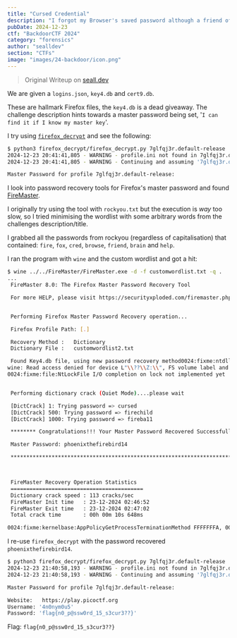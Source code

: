 ```yaml
---
title: "Cursed Credential"
description: "I forgot my Browser's saved password although a friend of mine tells that I can find it if I know my master key. The problem is I dont even remember that, hopefully you can rock your brain and help me out."
pubDate: 2024-12-23
ctf: "BackdoorCTF 2024"
category: "forensics"
author: "sealldev"
section: "CTFs"
image: "images/24-backdoor/icon.png"
---
```


> Original Writeup on [seall.dev](https://seall.dev/posts/backdoorctf2024#cursed-credential)

We are given a `logins.json`, `key4.db` and `cert9.db`.

These are hallmark Firefox files, the `key4.db` is a dead giveaway. The challenge description hints towards a master password being set, '`I can find it if I know my master key`'.

I try using [`firefox_decrypt`](https://github.com/unode/firefox_decrypt) and see the following:
```bash
$ python3 firefox_decrypt/firefox_decrypt.py 7glfqj3r.default-release                                                                                                                                        
2024-12-23 20:41:41,805 - WARNING - profile.ini not found in 7glfqj3r.default-release
2024-12-23 20:41:41,805 - WARNING - Continuing and assuming '7glfqj3r.default-release' is a profile location

Master Password for profile 7glfqj3r.default-release: 
```

I look into password recovery tools for Firefox's master password and found [FireMaster](https://securityxploded.com/firemaster.php). 

I originally try using the tool with `rockyou.txt` but the execution is *way* too slow, so I tried minimising the wordlist with some arbitrary words from the challenges description/title.

I grabbed all the passwords from rockyou (regardless of capitalisation) that contained: `fire`, `fox`, `cred`, `browse`, `friend`, `brain` and `help`.

I ran the program with `wine` and the custom wordlist and got a hit:
```bash
$ wine ../../FireMaster/FireMaster.exe -d -f customwordlist.txt -q . 
...
 FireMaster 8.0: The Firefox Master Password Recovery Tool

 For more HELP, please visit https://securityxploded.com/firemaster.php 


 Performing Firefox Master Password Recovery operation...

 Firefox Profile Path: [.]

 Recovery Method :   Dictionary
 Dictionary File :   customwordlist2.txt 

 Found Key4.db file, using new password recovery method0024:fixme:ntdll:NtQuerySystemInformation info_class SYSTEM_PERFORMANCE_INFORMATION
wine: Read access denied for device L"\\??\\Z:\\", FS volume label and serial are not available.
0024:fixme:file:NtLockFile I/O completion on lock not implemented yet


 Performing dictionary crack (Quiet Mode)....please wait 

 [DictCrack] 1: Trying password => cursed 
 [DictCrack] 500: Trying password => firechild 
 [DictCrack] 1000: Trying password => fireba11 

 ******** Congratulations!!! Your Master Password Recovered Successfully ********* 

 Master Password: phoenixthefirebird14

 *************************************************************************************



 FireMaster Recovery Operation Statistics 
 ==========================================
 Dictionary crack speed : 113 cracks/sec
 FireMaster Init time   : 23-12-2024 02:46:52
 FireMaster Exit time   : 23-12-2024 02:47:02
 Total crack time       : 00h 00m 10s 648ms 

0024:fixme:kernelbase:AppPolicyGetProcessTerminationMethod FFFFFFFA, 0082FD84
```

I re-use `firefox_decrypt` with the password recovered `phoenixthefirebird14`.
```bash
$ python3 firefox_decrypt/firefox_decrypt.py 7glfqj3r.default-release
2024-12-23 21:40:58,193 - WARNING - profile.ini not found in 7glfqj3r.default-release
2024-12-23 21:40:58,193 - WARNING - Continuing and assuming '7glfqj3r.default-release' is a profile location

Master Password for profile 7glfqj3r.default-release: 

Website:   https://play.picoctf.org
Username: '4n0nym0u5'
Password: 'flag{n0_p@ssw0rd_15_s3cur3??}'
```

Flag: `flag{n0_p@ssw0rd_15_s3cur3??}`